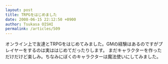 ```yaml
---
layout: post
title: TRPGをはじめました
date: 2008-06-15 22:12:50 +0900
author: Tsukasa OISHI
permalink: /articles/509
---
```


オンライン上で友達とTRPGをはじめてみました。GMの経験はあるのですがプレイヤーをするのは実ははじめてだったりします。
まだキャラクターを作っただけだけど楽しみ。ちなみにぼくのキャラクターは魔法使いにしてみました。

